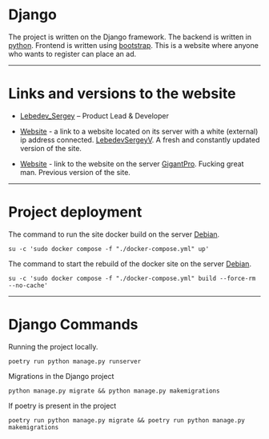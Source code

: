 # Django

The project is written on the Django framework.
The backend is written in [python](https://www.python.org).
Frontend is written using [bootstrap](https://getbootstrap.com).
This is a website where anyone who wants to register can place an ad.

___

# Links and versions to the website    

* [Lebedev_Sergey](https://github.com/LebedevSergeyV) – Product Lead & Developer

* [Website](http://109.111.185.225) - a link to a website located on its server with a white (external) ip address connected. [LebedevSergeyV](https://github.com/LebedevSergeyV). A fresh and constantly updated version of the site.
  
* [Website](https://garage.xiver.ru) - link to the website on the server [GigantPro](https://github.com/GigantPro). Fucking great man. Previous version of the site. 


___

# Project deployment

The command to run the site docker build on the server [Debian](https://www.debian.org).
```commandline
su -c 'sudo docker compose -f "./docker-compose.yml" up'
```

The command to start the rebuild of the docker site on the server [Debian](https://www.debian.org).
```commandline
su -c 'sudo docker compose -f "./docker-compose.yml" build --force-rm --no-cache'
```

___

# Django Commands

Running the project locally.
```commandline
poetry run python manage.py runserver
```

Migrations in the Django project
```commandline
python manage.py migrate && python manage.py makemigrations
```

If poetry is present in the project
```commandline
poetry run python manage.py migrate && poetry run python manage.py makemigrations
```
